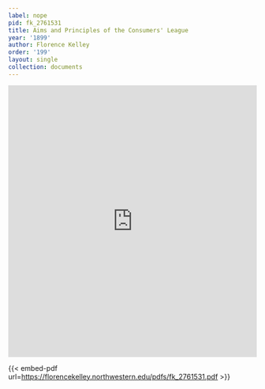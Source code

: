 ```yaml
---
label: nope
pid: fk_2761531
title: Aims and Principles of the Consumers' League
year: '1899'
author: Florence Kelley
order: '199'
layout: single
collection: documents
---
```

<iframe src="https://northwestern.app.box.com/embed/s/thf3dbt4gnej0kx1bajuxbhbj4n2y7xs?sortColumn=date&view=list" width="100%" height="550" frameborder="0" allowfullscreen webkitallowfullscreen msallowfullscreen></iframe>


{{< embed-pdf url=https://florencekelley.northwestern.edu/pdfs/fk_2761531.pdf >}}